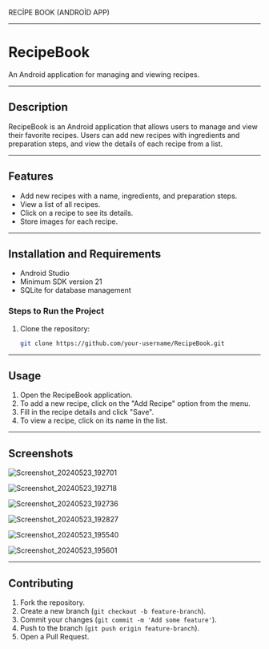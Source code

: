 RECİPE BOOK (ANDROİD APP)

---------------------------------

# RecipeBook

 An Android application for managing and viewing recipes.
 
-----------------------------------------------------------------

## Description

RecipeBook is an Android application that allows users to manage and view their favorite recipes.
Users can add new recipes with ingredients and preparation steps, and view the details of each recipe from a list.

-------------------------

## Features

- Add new recipes with a name, ingredients, and preparation steps.
- View a list of all recipes.
- Click on a recipe to see its details.
- Store images for each recipe.
  
------------------------------------------

## Installation and Requirements

- Android Studio
- Minimum SDK version 21
- SQLite for database management

### Steps to Run the Project

1. Clone the repository:
   ```sh
   git clone https://github.com/your-username/RecipeBook.git

------------------------------------

## Usage

1. Open the RecipeBook application.
2. To add a new recipe, click on the "Add Recipe" option from the menu.
3. Fill in the recipe details and click "Save".
4. To view a recipe, click on its name in the list.

--------------------------------------------

## Screenshots

![Screenshot_20240523_192701](https://github.com/akgullberk/RecipeBook/assets/108866525/26c99546-321b-4b3d-944c-0ac7fc27d8c6)

![Screenshot_20240523_192718](https://github.com/akgullberk/RecipeBook/assets/108866525/c0ea284c-2788-4055-a0fa-4b31b882b600)

![Screenshot_20240523_192736](https://github.com/akgullberk/RecipeBook/assets/108866525/91c26267-d287-4308-b35b-c67d73588036)

![Screenshot_20240523_192827](https://github.com/akgullberk/RecipeBook/assets/108866525/b45c15c0-b351-4f6e-810f-c50c9465d50f)

![Screenshot_20240523_195540](https://github.com/akgullberk/RecipeBook/assets/108866525/16f0b273-1a69-4ac6-9b12-ca619a008d20)

![Screenshot_20240523_195601](https://github.com/akgullberk/RecipeBook/assets/108866525/b6dc529f-cb9a-46b9-8d05-bc8f5875b838)

-----------------------

## Contributing

1. Fork the repository.
2. Create a new branch (`git checkout -b feature-branch`).
3. Commit your changes (`git commit -m 'Add some feature'`).
4. Push to the branch (`git push origin feature-branch`).
5. Open a Pull Request.
   





